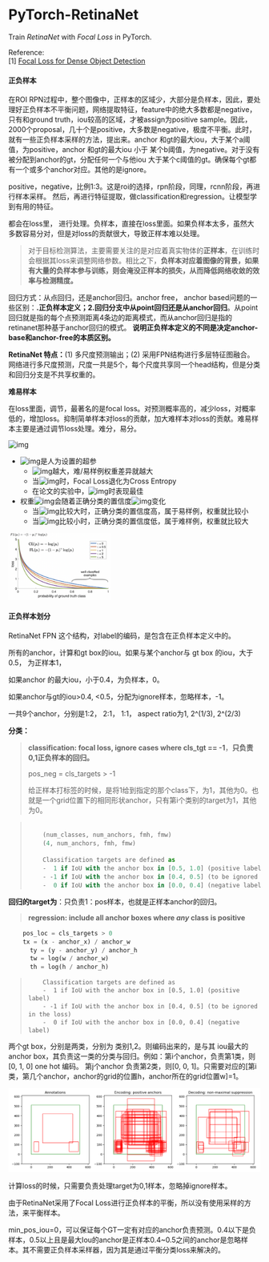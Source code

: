 # PyTorch-RetinaNet
Train _RetinaNet_ with _Focal Loss_ in PyTorch.

Reference:  
[1] [Focal Loss for Dense Object Detection](https://arxiv.org/abs/1708.02002)  

#### **正负样本**

在ROI RPN过程中，整个图像中，正样本的区域少，大部分是负样本，因此，要处理好正负样本不平衡问题，网络提取特征，feature中的绝大多数都是negative，只有和ground truth，iou较高的区域，才被assign为positive sample。因此，2000个proposal，几十个是positive，大多数是negative，极度不平衡。此时，就有一些正负样本采样的方法，提出来。anchor 和gt的最大iou，大于某个a阈值，为positive，anchor 和gt的最大iou 小于 某个b阈值，为negative。对于没有被分配到anchor的gt，分配任何一个与他iou 大于某个c阈值的gt。确保每个gt都有一个或多个anchor对应。其他的是ignore。

positive，negative，比例1:3。这是roi的选择，rpn阶段，同理，rcnn阶段，再进行样本采样。 然后，再进行特征提取，做classification和regression。让模型学到有用的特征。

都会在loss里， 进行处理。负样本，直接在loss里面。如果负样本太多，虽然大多数容易分对，但是对loss的贡献很大，导致正样本难以处理。

> 对于目标检测算法，主要需要关注的是对应着真实物体的**正样本**，在训练时会根据其loss来调整网络参数。相比之下，**负样本对应着图像的背景，如果有大量的负样本参与训练，则会淹没正样本的损失，从而降低网络收敛的效率与检测精度。**



回归方式：从点回归，还是anchor回归。anchor free， anchor based问题的一些区别：**.正负样本定义；2.回归分支中从point回归还是从anchor回归**。从point回归就是指的每个点预测距离4条边的距离模式，而从anchor回归是指的retinanet那种基于anchor回归的模式。  **说明正负样本定义的不同是决定anchor-base和anchor-free的本质区别。**



**RetinaNet 特点：**(1) 多尺度预测输出；(2) 采用FPN结构进行多层特征图融合。 网络进行多尺度预测，尺度一共是5个，每个尺度共享同一个head结构，但是分类和回归分支是不共享权重的。



**难易样本**

在loss里面，调节，最著名的是focal loss。对预测概率高的，减少loss，对概率低的，增加loss。抑制简单样本对loss的贡献，加大难样本对loss的贡献。难易样本主要是通过调节loss处理。难分，易分。

![img](https://cdn.nlark.com/yuque/__latex/4ba7cddb8ce68ab6d501851d326376a3.svg#card=math&code=FL%28p_t%29%20%3D%20-%20%5Calpha_t%20%5C%20%281%20-%20p_t%29%5E%5Cgamma%20%5C%20log%28p_t%29&height=20&width=226)

- ![img](https://cdn.nlark.com/yuque/__latex/ae539dfcc999c28e25a0f3ae65c1de79.svg#card=math&code=%5Cgamma&height=16&width=8)是人为设置的超参
  - ![img](https://cdn.nlark.com/yuque/__latex/ae539dfcc999c28e25a0f3ae65c1de79.svg#card=math&code=%5Cgamma&height=16&width=8)越大，难/易样例权重差异就越大
  - 当![img](https://cdn.nlark.com/yuque/__latex/dabe5e8b1a99648f7dc9ae35e4c3b32e.svg#card=math&code=%5Cgamma%20%3D%200&height=19&width=40)时，Focal Loss退化为Cross Entropy
  - 在论文的实验中，![img](https://cdn.nlark.com/yuque/__latex/0179f5caad1b6e67b27e9a4eaae8304a.svg#card=math&code=%5Cgamma%20%3D%202&height=19&width=40)时表现最佳
- 权重![img](https://cdn.nlark.com/yuque/__latex/5beb6e40107f5dba5506f53f73c8f2f8.svg#card=math&code=%281-p_t%29%5E%5Cgamma&height=20&width=64)会随着正确分类的置信度![img](https://cdn.nlark.com/yuque/__latex/011f9f40084dbe619093c6799fd364ca.svg#card=math&code=p_t&height=14&width=15)变化
  - 当![img](https://cdn.nlark.com/yuque/__latex/011f9f40084dbe619093c6799fd364ca.svg#card=math&code=p_t&height=14&width=15)比较大时，正确分类的置信度高，属于易样例，权重就比较小
  - 当![img](https://cdn.nlark.com/yuque/__latex/011f9f40084dbe619093c6799fd364ca.svg#card=math&code=p_t&height=14&width=15)比较小时，正确分类的置信度低，属于难样例，权重就比较大

<img src="image-20210819200019351.png" alt="image-20210819200019351" style="zoom: 20%;" />



#### 正负样本划分

RetinaNet FPN 这个结构，对label的编码，是包含在正负样本定义中的。

所有的anchor，计算和gt box的iou。如果与某个anchor与 gt box 的iou，大于0.5， 为正样本1，

如果anchor 的最大iou，小于0.4，为负样本，0。

如果anchor与gt的iou>0.4, <0.5，分配为ignore样本，忽略样本，-1。

一共9个anchor，分别是1:2， 2:1， 1:1， aspect ratio为1,  2^(1/3), 2^(2/3)

**分类：**

> **classification: focal loss, ignore cases where cls_tgt == -1**，**只负责0,1正负样本的回归。**
>
> pos_neg = cls_targets > -1
>
> 给正样本打标签的时候，是将1给到指定的那个class下，为1，其他为0。也就是一个grid位置下的相同形状anchor，只有第i个类别的target为1，其他为0。

> ```python
> 	
>     (num_classes, num_anchors, fmh, fmw)
>     (4, num_anchors, fmh, fmw)
>     
>     Classification targets are defined as
>     -  1 if IoU with the anchor box in [0.5, 1.0] (positive label)
>     - -1 if IoU with the anchor box in [0.4, 0.5] (to be ignored in the loss)
>     -  0 if IoU with the anchor box in [0.0, 0.4] (negative label)
> ```



**回归的target为**：只负责1：pos样本，也就是正样本anchor的回归。

> **regression: include all anchor boxes where *any* class is positive**

```python
    pos_loc = cls_targets > 0  
    tx = (x - anchor_x) / anchor_w
      ty = (y - anchor_y) / anchor_h
      tw = log(w / anchor_w)
      th = log(h / anchor_h)
```

>         Classification targets are defined as
>         -  1 if IoU with the anchor box in [0.5, 1.0] (positive label)
>         - -1 if IoU with the anchor box in [0.4, 0.5] (to be ignored in the loss)
>         -  0 if IoU with the anchor box in [0.0, 0.4] (negative label)

两个gt box，分别是两类，分别为 类别1,2。则编码出来的，是与其 iou最大的anchor box，其负责这一类的分类与回归。例如：第i个anchor，负责第1类，则[0, 1, 0] one hot 编码。 第j个anchor 负责第2类，则[0, 0, 1]。只需要对应的[第i类，第几个anchor，anchor的grid的位置h，anchor所在的grid位置w]=1。

![Figure_1](Figure_1.png)

计算loss的时候，只需要负责处理target为0,1样本，忽略掉ignore样本。

由于RetinaNet采用了Focal Loss进行正负样本的平衡，所以没有使用采样的方法，来平衡样本。

min_pos_iou=0，可以保证每个GT一定有对应的anchor负责预测。0.4以下是负样本，0.5以上且是最大Iou的anchor是正样本0.4~0.5之间的anchor是忽略样本。其不需要正负样本采样器，因为其是通过平衡分类loss来解决的。
